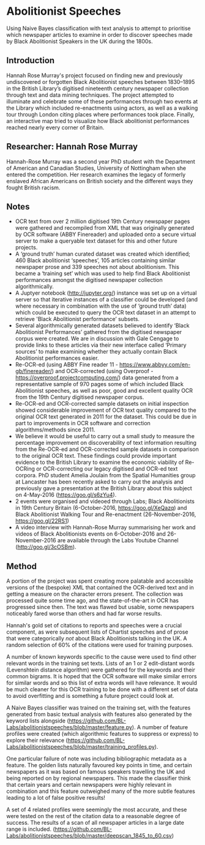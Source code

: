 # Abolitionist Speeches
Using Naive Bayes classification with text analysis to attempt to prioritise which newspaper articles to examine in order to discover speeches made by Black Abolitionist Speakers in the UK during the 1800s.

## Introduction
Hannah Rose Murray's project focused on finding new and previously undiscovered or forgotten Black Abolitionist speeches between 1830–1895 in the British Library’s digitised nineteenth century newspaper collection through text and data mining techniques. The project attempted to illuminate and celebrate some of these performances through two events at the Library which included re-enactments using actors, as well as a walking tour through London citing places where performances took place. Finally, an interactive map tried to visualize how Black abolitionist performances reached nearly every corner of Britain.

## Researcher: Hannah Rose Murray
Hannah-Rose Murray was a second year PhD student with the Department of American and Canadian Studies, University of Nottingham when she entered the competition. Her research examines the legacy of formerly enslaved African Americans on British society and the different ways they fought British racism. 

## Notes
- OCR text from over 2 million digitised 19th Century newspaper pages were gathered and recompiled from XML that was originally generated by OCR software (ABBY Finereader) and uploaded onto a secure virtual server to make a queryable text dataset for this and other future projects.
- A ‘ground truth’ human curated dataset was created which identified; 460 Black abolitionist ‘speeches’, 105 articles containing similar newspaper prose and 339 speeches not about abolitionism.  This became a ‘training set’ which was used to help find Black Abolitionist performances amongst the digitised newspaper collection algorithmically.
- A Juptyer notebook (http://jupyter.org/) instance was set up on a virtual server so that iterative instances of a classifier could be developed (and where necessary in combination with the use of ‘ground truth’ data) which could be executed to query the OCR text dataset in an attempt to retrieve 'Black Abolitionist performance’ subsets.
- Several algorithmically generated datasets believed to identify ‘Black Abolitionist Performances’ gathered from the digitised newspaper corpus were created. We are in discussion with Gale Cengage to provide links to these articles via their new interface called ‘Primary sources’ to make examining whether they actually contain Black Abolitionist performances easier.
- Re-OCR-ed (using ABBY Fine reader 11 - https://www.abbyy.com/en-gb/finereader/) and OCR-corrected (using Overproof - https://overproof.projectcomputing.com/) data generated from a representative sample of 970 pages some of which included Black Abolitionist speeches, as well as poor, good and excellent quality OCR from the 19th Century digitised newspaper corpus.
- Re-OCR-ed and OCR-corrected sample datasets on initial inspection showed considerable improvement of OCR text quality compared to the original OCR text generated in 2011 for the dataset. This could be due in part to improvements in OCR software and correction algorithms/methods since 2011.
- We believe it would be useful to carry out a small study to measure the percentage improvement on discoverability of text information resulting from the Re-OCR-ed and OCR-corrected sample datasets in comparison to the original OCR text. These findings could provide important evidence to the British Library to examine the economic viability of Re-OCRing or OCR-correcting our legacy digitised and OCR-ed text corpora. PhD student Amelia Joulain from the Spatial Humanities group at Lancaster has been recently asked to carry out the analysis and previously gave a presentation at the British Library about this subject on 4-May-2016 (https://goo.gl/s6zYu4).  
- 2 events were organised and videoed through Labs; Black Abolitionists in 19th Century Britain (6-October-2016, https://goo.gl/XeQazq) and Black Abolitionist Walking Tour and Re-enactment (26-November-2016, https://goo.gl/22RS1)
- A video interview with Hannah-Rose Murray summarising her work and videos of Black Abolitionists events on 6-October-2016 and 26-November-2016 are available through the Labs Youtube Channel (http://goo.gl/3cOSBm).

## Method

A portion of the project was spent creating more palatable and accessible versions of the (bespoke) XML that contained the OCR-derived text and in getting a measure on the character errors present. The collection was processed quite some time ago, and the state-of-the-art in OCR has progressed since then. The text was flawed but usable, some newspapers noticeably fared worse than others and had far worse results.

Hannah's gold set of citations to reports and speeches were a crucial component, as were subsequent lists of Chartist speeches and of prose that were categorically *not* about Black Abolitionists talking in the UK. A random selection of 60% of the citations were used for training purposes. 

A number of known keywords specific to the cause were used to find other relevant words in the training set texts. Lists of an 1 or 2 edit-distant words (Levenshtein distance algorithm) were gathered for the keywords and their common bigrams. It is hoped that the OCR software will make similar errors for similar words and so this list of extra words will have relevance. It would be much cleaner for this OCR training to be done with a different set of data to avoid overfitting and is something a future project could look at.

A Naive Bayes classifier was trained on the training set, with the features generated from basic textual analysis with features also generated by the keyword lists alongside (https://github.com/BL-Labs/abolitionistspeeches/blob/master/feature.py). A number of feature profiles were created (which algorithmic features to suppress or express) to explore their relevance (https://github.com/BL-Labs/abolitionistspeeches/blob/master/training_profiles.py). 

One particular failure of note was including bibliographic metadata as a feature. The golden lists naturally favoured key points in time, and certain newspapers as it was based on famous speakers travelling the UK and being reported on by regional newspapers. This made the classifier think that certain years and certain newspapers were highly relevant in combination and this feature outweighed many of the more subtle features leading to a lot of false positive results!

A set of 4 related profiles were seemingly the most accurate, and these were tested on the rest of the citation data to a reasonable degree of success. The results of a scan of all newspaper articles in a large date range is included. (https://github.com/BL-Labs/abolitionistspeeches/blob/master/deepscan_1845_to_60.csv)
